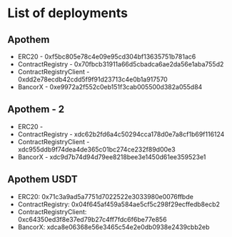 # List of deployments

## Apothem

- ERC20 - 0xf5bc805e78c4e09e95cd304bf13635751b781ac6
- ContractRegistry - 0x70fbcb31911a66d5cbadca6ae2da56e1aba755d2
- ContractRegistryClient - 0xdd2e78ecdb42cdd5f9f91d23713c4e0b1a917570
- BancorX - 0xe9972a2f552c0eb151f3cab005500d382a055d84

## Apothem - 2

- ERC20 -
- ContractRegistry - xdc62b2fd6a4c50294cca178d0e7a8cf1b69f116124
- ContractRegistryClient - xdc955ddb9f74dea4de365c01bc274ce232f89d00e3
- BancorX - xdc9d7b74d94d79ee8218bee3e1450d61ee359523e1

## Apothem USDT

- ERC20: 0x71c3a9ad5a7751d7022522e3033980e0076ffbde
- ContractRegistry: 0x04f645af459a584ae5cf5c298f29ecffedb8ecb2
- ContractRegistryClient: 0xc64350ed3f8e37ed79b27c4ff7fdc6f6be77e856
- BancorX: xdca8e06368e56e3465c54e2e0db0938e2439cbb2eb
